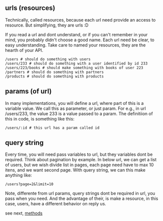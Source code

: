 ## urls (resources)

Technically, called resources, because each url need provide an access to resource. But simplifying, they are urls :D


If you read a url and dont understand, or if you can't remember in your mind, you probably didn't choose a good name. 
Each url need be clear, to easy understanding. Take care to named your resources, they are the hearth of your API. 

```http
/users # should do something with users
/users/233 # should do something with a user identified by id 233 
/users/223/books # should make something with books of user 223
/partners # should do something with partners
/products # should do something with products
```

## params (of url)

In many implementations, you will define a url, where part of this is a variable value. We call this as parameter, or just param. 
For e.g., in url /users/233, the value 233 is a value passed to a param. The definitiion of this in code, is something like this:

```http
/users/:id # this url has a param called id
```

## query string

Every time, you will need pass variables to url, but they variables dont be required. Think about pagination by example. In below url, we can get a list of users, but we wish divide list in pages, each page need have to max 10 itens, and we want second page. With query string, we can this make anything like:


```http
/users?page=2&limit=10
```

Note, differente from url params, query strings dont be required in url, you pass when you need. And the advantage of their, is make a resource, in this case, users, have a different behavior on reply us.


see next, [methods](https://github.com/darlanmendonca/rest-styleguide/blob/master/methods.md)
